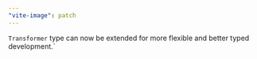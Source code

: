```yaml
---
"vite-image": patch
---
```


`Transformer` type can now be extended for more flexible and better typed development.`
